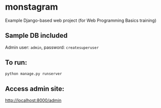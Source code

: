 # monstagram

Example Django-based web project (for Web Programming Basics training)

## Sample DB included
Admin user: `admin`, password: `createsuperuser`

## To run:
```python
python manage.py runserver
```
## Access admin site:
[http://localhost:8000/admin](http://localhost:8000/admin)
